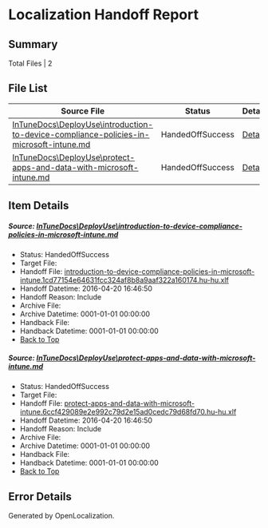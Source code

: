 # <a name='report-top'></a> Localization Handoff Report

## Summary
 Total Files | 2

## File List
 Source File | Status | Details 
 ----------- | ------ | ------- 
 [InTuneDocs\DeployUse\introduction-to-device-compliance-policies-in-microsoft-intune.md](https://github.com/Microsoft/IntuneDocs-pr/blob/22ae81caf54476ddbfe9a0cdee7296352e9256b6/InTuneDocs/DeployUse/introduction-to-device-compliance-policies-in-microsoft-intune.md) | HandedOffSuccess | [Details](#092434fc9349f222a89a8d7d043b319836d8f15864)
 [InTuneDocs\DeployUse\protect-apps-and-data-with-microsoft-intune.md](https://github.com/Microsoft/IntuneDocs-pr/blob/22ae81caf54476ddbfe9a0cdee7296352e9256b6/InTuneDocs/DeployUse/protect-apps-and-data-with-microsoft-intune.md) | HandedOffSuccess | [Details](#a64a482466549174d0a5060894dc415060c5223c262)

## Item Details
##### <a name='092434fc9349f222a89a8d7d043b319836d8f15864'></a> Source: [InTuneDocs\DeployUse\introduction-to-device-compliance-policies-in-microsoft-intune.md](https://github.com/Microsoft/IntuneDocs-pr/blob/22ae81caf54476ddbfe9a0cdee7296352e9256b6/InTuneDocs/DeployUse/introduction-to-device-compliance-policies-in-microsoft-intune.md)
* Status: HandedOffSuccess
* Target File: 
* Handoff File: [introduction-to-device-compliance-policies-in-microsoft-intune.1cd77154e64631fcc324af8b8a9aaf322a160174.hu-hu.xlf](https://github.com/Microsoft/EM.handoff/blob/a0fef3978fb47d81890b49a77635bc496bb2e69a/ol-handoff/Microsoft/IntuneDocs-pr.hu-hu/master/introduction-to-device-compliance-policies-in-microsoft-intune.1cd77154e64631fcc324af8b8a9aaf322a160174.hu-hu.xlf)
* Handoff Datetime: 2016-04-20 16:46:50
* Handoff Reason: Include
* Archive File: 
* Archive Datetime: 0001-01-01 00:00:00
* Handback File: 
* Handback Datetime: 0001-01-01 00:00:00
* [Back to Top](#report-top)

##### <a name='a64a482466549174d0a5060894dc415060c5223c262'></a> Source: [InTuneDocs\DeployUse\protect-apps-and-data-with-microsoft-intune.md](https://github.com/Microsoft/IntuneDocs-pr/blob/22ae81caf54476ddbfe9a0cdee7296352e9256b6/InTuneDocs/DeployUse/protect-apps-and-data-with-microsoft-intune.md)
* Status: HandedOffSuccess
* Target File: 
* Handoff File: [protect-apps-and-data-with-microsoft-intune.6ccf429089e2e992c79d2e15ad0cedc79d68fd70.hu-hu.xlf](https://github.com/Microsoft/EM.handoff/blob/a0fef3978fb47d81890b49a77635bc496bb2e69a/ol-handoff/Microsoft/IntuneDocs-pr.hu-hu/master/protect-apps-and-data-with-microsoft-intune.6ccf429089e2e992c79d2e15ad0cedc79d68fd70.hu-hu.xlf)
* Handoff Datetime: 2016-04-20 16:46:50
* Handoff Reason: Include
* Archive File: 
* Archive Datetime: 0001-01-01 00:00:00
* Handback File: 
* Handback Datetime: 0001-01-01 00:00:00
* [Back to Top](#report-top)


## Error Details

Generated by OpenLocalization.
